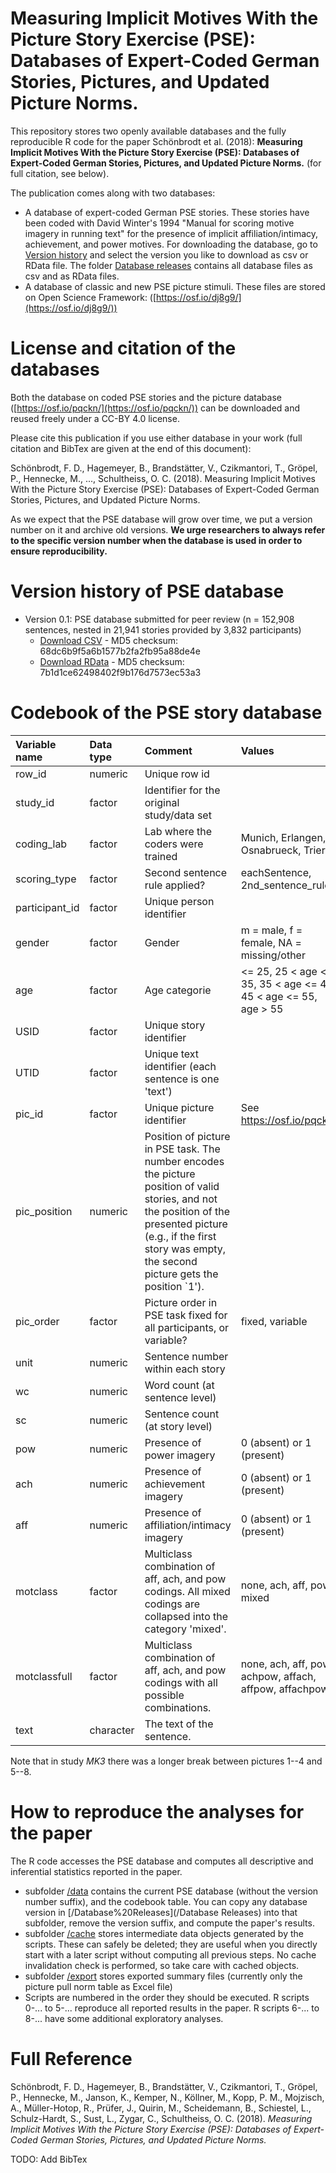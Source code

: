 # Measuring Implicit Motives With the Picture Story Exercise (PSE): Databases of Expert-Coded German Stories, Pictures, and Updated Picture Norms.

This repository stores two openly available databases and the fully reproducible R code for the paper Schönbrodt et al. (2018): **Measuring Implicit Motives With the Picture Story Exercise (PSE): Databases of Expert-Coded German Stories, Pictures, and Updated Picture Norms.** (for full citation, see below).

The publication comes along with two databases:

- A database of expert-coded German PSE stories. These stories have been coded with David Winter's 1994 "Manual for scoring motive imagery in running text" for the presence of implicit affiliation/intimacy, achievement, and power motives. For downloading the database, go to [Version history](#version-history) and select the version you like to download as csv or RData file. The folder [Database releases](/Database%20Releases) contains all database files as csv and as RData files.
- A database of classic and new PSE picture stimuli. These files are stored on Open Science Framework: ([https://osf.io/dj8g9/](https://osf.io/dj8g9/))

# License and citation of the databases

Both the database on coded PSE stories and the picture database ([https://osf.io/pqckn/](https://osf.io/pqckn/)) can be downloaded and reused freely under a CC-BY 4.0 license. 

Please cite this publication if you use either database in your work (full citation and BibTex are given at the end of this document): 

Schönbrodt, F. D., Hagemeyer, B., Brandstätter, V., Czikmantori, T., Gröpel, P., Hennecke, M., ..., Schultheiss, O. C. (2018). Measuring Implicit Motives With the Picture Story Exercise (PSE): Databases of Expert-Coded German Stories, Pictures, and Updated Picture Norms.

As we expect that the PSE database will grow over time, we put a version number on it and archive old versions. **We urge researchers to always refer to the specific version number when the database is used in order to ensure reproducibility.**

# Version history of PSE database

- Version 0.1: PSE database submitted for peer review (n = 152,908 sentences, nested in 21,941 stories provided by 3,832 participants)
	- [Download CSV](/Database%20Releases/PSE_0.1.csv) - MD5 checksum: 68dc6b9f5a6b1577b2fa2fb95a88de4e
	- [Download RData](/Database%20Releases/PSE_0.1.RData) - MD5 checksum: 7b1d1ce62498402f9b176d7573ec53a3


# Codebook of the PSE story database

|Variable name  |Data type |Comment                                                                                                                                                                                                                  |Values                                                          |
|:--------------|:---------|:------------------------------------------------------------------------------------------------------------------------------------------------------------------------------------------------------------------------|:---------------------------------------------------------------|
|row_id         |numeric   |Unique row id                                                                                                                                                                                                            |                                                                |
|study_id       |factor    |Identifier for the original study/data set                                                                                                                                                                               |                                                                |
|coding_lab     |factor    |Lab where the coders were trained                                                                                                                                                                                        |Munich, Erlangen, Osnabrueck, Trier                             |
|scoring_type   |factor    |Second sentence rule applied?                                                                                                                                                                                            |eachSentence, 2nd_sentence_rule                                 |
|participant_id |factor    |Unique person identifier                                                                                                                                                                                                 |                                                                |
|gender         |factor    |Gender                                                                                                                                                                                                                   |m = male, f = female, NA = missing/other                        |
|age            |factor    |Age categorie                                                                                                                                                                                                            |<= 25, 25 < age <= 35, 35 < age <= 45, 45 < age <= 55, age > 55 |
|USID           |factor    |Unique story identifier                                                                                                                                                                                                  |                                                                |
|UTID           |factor    |Unique text identifier (each sentence is one 'text')                                                                                                                                                                     |                                                                |
|pic_id         |factor    |Unique picture identifier                                                                                                                                                                                                |See https://osf.io/pqckn/                                       |
|pic_position   |numeric   |Position of picture in PSE task. The number encodes the picture position of valid stories, and not the position of the presented picture (e.g., if the first story was empty, the second picture gets the position `1'). |                                                                |
|pic_order      |factor    |Picture order in PSE task fixed for all participants, or variable?                                                                                                                                                       |fixed, variable                                                 |
|unit           |numeric   |Sentence number within each story                                                                                                                                                                                        |                                                                |
|wc             |numeric   |Word count (at sentence level)                                                                                                                                                                                           |                                                                |
|sc             |numeric   |Sentence count (at story level)                                                                                                                                                                                          |                                                                |
|pow            |numeric   |Presence of power imagery                                                                                                                                                                                                |0 (absent) or 1 (present)                                       |
|ach            |numeric   |Presence of achievement imagery                                                                                                                                                                                          |0 (absent) or 1 (present)                                       |
|aff            |numeric   |Presence of affiliation/intimacy imagery                                                                                                                                                                                 |0 (absent) or 1 (present)                                       |
|motclass       |factor    |Multiclass combination of aff, ach, and pow codings. All mixed codings are collapsed into the category 'mixed'.                                                                                                          |none, ach, aff, pow, mixed                                      |
|motclassfull   |factor    |Multiclass combination of aff, ach, and pow codings with all possible combinations.                                                                                                                                      |none, ach, aff, pow, achpow, affach, affpow, affachpow          |
|text           |character |The text of the sentence.                                                                                                                                                                                                |                                                                |

Note that in study *MK3* there was a longer break between pictures 1--4 and 5--8.

# How to reproduce the analyses for the paper

The R code accesses the PSE database and computes all descriptive and inferential statistics reported in the paper.

- subfolder [/data](/data) contains the current PSE database (without the version number suffix), and the codebook table. You can copy any database version in [/Database%20Releases](/Database Releases) into that subfolder, remove the version suffix, and compute the paper's results.
- subfolder [/cache](/cache) stores intermediate data objects generated by the scripts. These can safely be deleted; they are useful when you directly start with a later script without computing all previous steps. No cache invalidation check is performed, so take care with cached objects.
- subfolder [/export](/export) stores exported summary files (currently only the picture pull norm table as Excel file)
- Scripts are numbered in the order they should be executed. R scripts 0-... to 5-... reproduce all reported results in the paper. R scripts 6-... to 8-... have some additional exploratory analyses.


# Full Reference

Schönbrodt, F. D., Hagemeyer, B., Brandstätter, V., Czikmantori, T., Gröpel, P., Hennecke, M., Janson, K., Kemper, N., Köllner, M., Kopp, P. M., Mojzisch, A., Müller-Hotop, R., Prüfer, J., Quirin, M., Scheidemann, B., Schiestel, L., Schulz-Hardt, S., Sust, L., Zygar, C., Schultheiss, O. C. (2018). *Measuring Implicit Motives With the Picture Story Exercise (PSE): Databases of Expert-Coded German Stories, Pictures, and Updated Picture Norms.*

TODO: Add BibTex
